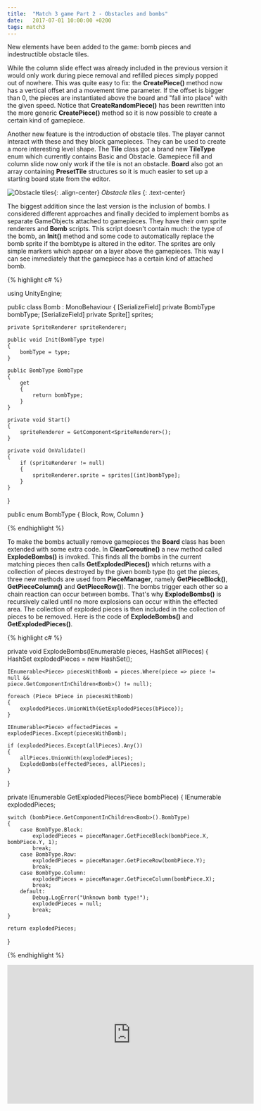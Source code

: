 ```yaml
---
title:  "Match 3 game Part 2 - Obstacles and bombs"
date:   2017-07-01 10:00:00 +0200
tags: match3
---
```

New elements have been added to the game: bomb pieces and indestructible obstacle tiles.
<!--more-->

While the column slide effect was already included in the previous version it would only work during piece removal and refilled pieces simply popped out of nowhere. This was quite easy to fix: the **CreatePiece()** method now has a vertical offset and a movement time parameter. If the offset is bigger than 0, the pieces are instantiated above the board and "fall into place" with the given speed. Notice that **CreateRandomPiece()** has been rewritten into the more generic **CreatePiece()** method so it is now possible to create a certain kind of gamepiece.

Another new feature is the introduction of obstacle tiles. The player cannot interact with these and they block gamepieces. They can be used to create a more interesting level shape. The **Tile** class got a brand new **TileType** enum which currently contains Basic and Obstacle. Gamepiece fill and column slide now only work if the tile is not an obstacle. **Board** also got an array containing **PresetTile** structures so it is much easier to set up a starting board state from the editor.

![Obstacle tiles]({{site.url}}/assets/images/obstacle-tiles.png){: .align-center}
*Obstacle tiles*
{: .text-center}

The biggest addition since the last version is the inclusion of bombs. I considered different approaches and finally decided to implement bombs as separate GameObjects attached to gamepieces. They have their own sprite renderers and **Bomb** scripts. This script doesn't contain much: the type of the bomb, an **Init()** method and some code to automatically replace the bomb sprite if the bombtype is altered in the editor. The sprites are only simple markers which appear on a layer above the gamepieces. This way I can see immediately that the gamepiece has a certain kind of attached bomb.   

{% highlight c# %}

using UnityEngine;

public class Bomb : MonoBehaviour
{
    [SerializeField]
    private BombType bombType;
    [SerializeField]
    private Sprite[] sprites;

    private SpriteRenderer spriteRenderer;

    public void Init(BombType type)
    {
        bombType = type;
    }

    public BombType BombType
    {
        get
        {
            return bombType;
        }
    }

    private void Start()
    {
        spriteRenderer = GetComponent<SpriteRenderer>();
    }

    private void OnValidate()
    {
        if (spriteRenderer != null)
        {
            spriteRenderer.sprite = sprites[(int)bombType];
        }
    }
}

public enum BombType
{
    Block,
    Row,
    Column
}

{% endhighlight %}

To make the bombs actually remove gamepieces the **Board** class has been extended with some extra code. In **ClearCoroutine()** a new method called **ExplodeBombs()** is invoked. This finds all the bombs in the current matching pieces then calls **GetExplodedPieces()** which returns with a collection of pieces destroyed by the given bomb type (to get the pieces, three new methods are used from **PieceManager**, namely **GetPieceBlock()**, **GetPieceColumn()** and **GetPieceRow()**). The bombs trigger each other so a chain reaction can occur between bombs. That's why **ExplodeBombs()** is recursively called until no more explosions can occur within the effected area. The collection of exploded pieces is then included in the collection of pieces to be removed. Here is the code of **ExplodeBombs()** and **GetExplodedPieces()**.   

{% highlight c# %}

private void ExplodeBombs(IEnumerable<Piece> pieces, HashSet<Piece> allPieces)
{
    HashSet<Piece> explodedPieces = new HashSet<Piece>();

    IEnumerable<Piece> piecesWithBomb = pieces.Where(piece => piece != null &&
    piece.GetComponentInChildren<Bomb>() != null);

    foreach (Piece bPiece in piecesWithBomb)
    {
        explodedPieces.UnionWith(GetExplodedPieces(bPiece));
    }

    IEnumerable<Piece> effectedPieces = explodedPieces.Except(piecesWithBomb);

    if (explodedPieces.Except(allPieces).Any())
    {
        allPieces.UnionWith(explodedPieces);
        ExplodeBombs(effectedPieces, allPieces);
    }
}

private IEnumerable<Piece> GetExplodedPieces(Piece bombPiece)
{
    IEnumerable<Piece> explodedPieces;

    switch (bombPiece.GetComponentInChildren<Bomb>().BombType)
    {
        case BombType.Block:
            explodedPieces = pieceManager.GetPieceBlock(bombPiece.X, bombPiece.Y, 1);
            break;
        case BombType.Row:
            explodedPieces = pieceManager.GetPieceRow(bombPiece.Y);
            break;
        case BombType.Column:
            explodedPieces = pieceManager.GetPieceColumn(bombPiece.X);
            break;
        default:
            Debug.LogError("Unknown bomb type!");
            explodedPieces = null;
            break;
    }

    return explodedPieces;
}

{% endhighlight %}


<iframe width="560" height="315" src="https://www.youtube.com/embed/8l2JZm_exUQ?rel=0" frameborder="0" allowfullscreen></iframe><br>
